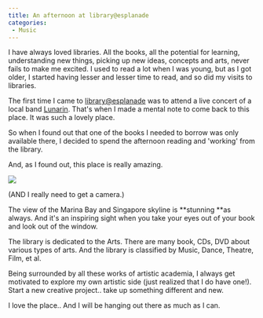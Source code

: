 ```yaml
---
title: An afternoon at library@esplanade
categories:
 - Music
---
```


I have always loved libraries. All the books, all the potential for learning, understanding new things, picking up new ideas, concepts and arts, never fails to make me excited. I used to read a lot when I was young, but as I got older, I started having lesser and lesser time to read, and so did my visits to libraries.

The first time I came to [library@esplanade][0] was to attend a live concert of a local band [Lunarin][1]. That's when I made a mental note to come back to this place. It was such a lovely place.

So when I found out that one of the books I needed to borrow was only available there, I decided to spend the afternoon reading and 'working' from the library.

And, as I found out, this place is really amazing.

[![](http://farm1.static.flickr.com/86/236638983_1f93d0c376.jpg)][2]

(AND I really need to get a camera.)

The view of the Marina Bay and Singapore skyline is **stunning **as always. And it's an inspiring sight when you take your eyes out of your book and look out of the window.

The library is dedicated to the Arts. There are many book, CDs, DVD about various types of arts. And the library is classified by Music, Dance, Theatre, Film, et al.

Being surrounded by all these works of artistic academia, I always get motivated to explore my own artistic side (just realized that I do have one!). Start a new creative project.. take up something different and new.

I love the place.. And I will be hanging out there as much as I can.


[0]: http://www.pl.sg/PL.portal?_nfpb=true&_windowLabel=PlLibraryLocations_1_2&PlLibraryLocations_1_2_actionOverride=%2FIBMS%2FplLibraryLocations%2FlibraryDetailsDisplay&PlLibraryLocations_1_2BranchCode=EPCL&_pageLabel=PlLibraryBranches
[1]: http://www.lunarin.com/
[2]: http://www.flickr.com/photos/psalmist/236638983/
